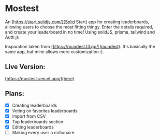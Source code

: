 # Mostest

An [https://start.solidjs.com/](Solid Start) app for creating leaderboards, allowing users to choose the most fitting thingy. Enter the details required, and create your leaderboard in no time! Using solidJS, prisma, tailwind and Auth.js

Insparation taken from [https://roundest.t3.gg/](roundest). It's basically the same app, but mine allows more customization :).

## Live Version:

[https://mostest.vercel.app/](here)

## Plans:
- [X] Creating leaderboards
- [X] Voting on favorites leaderboards
- [X] Import from CSV
- [X] Top leaderboards section
- [X] Editing leaderboards
- [ ] Making every user a millionaire
